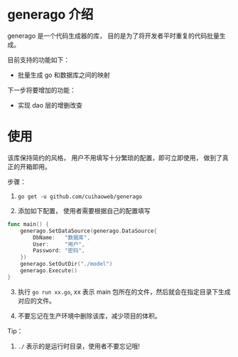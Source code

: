 # generago 介绍

generago 是一个代码生成器的库， 目的是为了将开发者平时重复的代码批量生成。

目前支持的功能如下：

-   批量生成 go 和数据库之间的映射

下一步将要增加的功能：

-   实现 dao 层的增删改查

# 使用

该库保持简约的风格， 用户不用填写十分繁琐的配置，即可立即使用， 做到了真正的开箱即用。

步骤：

1. `go get -u github.com/cuihaoweb/generago`

2. 添加如下配置， 使用者需要根据自己的配置填写

```go
func main() {
	generago.SetDataSource(generago.DataSource{
		DbName:   "数据库",
		User:     "用户",
		Password: "密码",
	})
	generago.SetOutDir("./model")
	generago.Execute()
}
```

3. 执行 `go run xx.go`, xx 表示 main 包所在的文件，然后就会在指定目录下生成对应的文件。

4. 不要忘记在生产环境中删除该库，减少项目的体积。

Tip：

1. `./` 表示的是运行时目录，使用者不要忘记哦!
